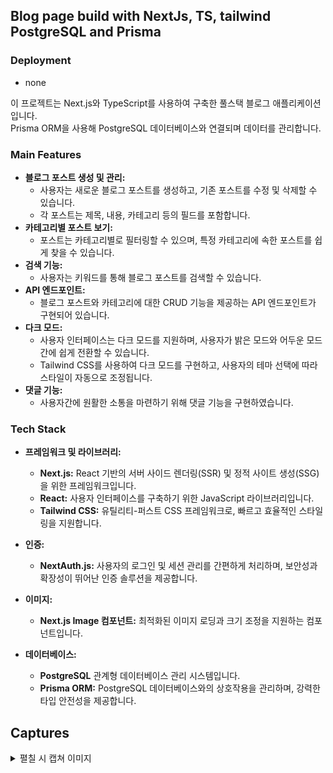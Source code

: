 ## Blog page build with NextJs, TS, tailwind PostgreSQL and Prisma

### Deployment

- none

이 프로젝트는 Next.js와 TypeScript를 사용하여 구축한 풀스택 블로그 애플리케이션입니다.<br/>
Prisma ORM을 사용해 PostgreSQL 데이터베이스와 연결되며 데이터를 관리합니다.

### Main Features

- **블로그 포스트 생성 및 관리:**
  - 사용자는 새로운 블로그 포스트를 생성하고, 기존 포스트를 수정 및 삭제할 수 있습니다.
  - 각 포스트는 제목, 내용, 카테고리 등의 필드를 포함합니다.
- **카테고리별 포스트 보기:**
  - 포스트는 카테고리별로 필터링할 수 있으며, 특정 카테고리에 속한 포스트를 쉽게 찾을 수 있습니다.
- **검색 기능:**
  - 사용자는 키워드를 통해 블로그 포스트를 검색할 수 있습니다.
- **API 엔드포인트:**
  - 블로그 포스트와 카테고리에 대한 CRUD 기능을 제공하는 API 엔드포인트가 구현되어 있습니다.
- **다크 모드:**
  - 사용자 인터페이스는 다크 모드를 지원하며, 사용자가 밝은 모드와 어두운 모드 간에 쉽게 전환할 수 있습니다.
  - Tailwind CSS를 사용하여 다크 모드를 구현하고, 사용자의 테마 선택에 따라 스타일이 자동으로 조정됩니다.
- **댓글 기능:**
  - 사용자간에 원활한 소통을 마련하기 위해 댓글 기능을 구현하였습니다.

### Tech Stack

- **프레임워크 및 라이브러리:**

  - **Next.js:** React 기반의 서버 사이드 렌더링(SSR) 및 정적 사이트 생성(SSG)을 위한 프레임워크입니다.
  - **React:** 사용자 인터페이스를 구축하기 위한 JavaScript 라이브러리입니다.
  - **Tailwind CSS:** 유틸리티-퍼스트 CSS 프레임워크로, 빠르고 효율적인 스타일링을 지원합니다.

- **인증:**

  - **NextAuth.js:** 사용자의 로그인 및 세션 관리를 간편하게 처리하며, 보안성과 확장성이 뛰어난 인증 솔루션을 제공합니다.

- **이미지:**

  - **Next.js Image 컴포넌트:** 최적화된 이미지 로딩과 크기 조정을 지원하는 컴포넌트입니다.

- **데이터베이스:**
  - **PostgreSQL** 관계형 데이터베이스 관리 시스템입니다.
  - **Prisma ORM:** PostgreSQL 데이터베이스와의 상호작용을 관리하며, 강력한 타입 안전성을 제공합니다.

## Captures
<details>
  <summary>펼칠 시 캡쳐 이미지</summary>
<img width="1901" alt="스크린샷 2024-08-20 오후 9 58 19" src="https://github.com/user-attachments/assets/9dc2da55-827a-4eea-818c-24f17b2b04bd">
<img width="1874" alt="스크린샷 2024-08-20 오후 9 58 36" src="https://github.com/user-attachments/assets/0641d849-1e47-4de8-aada-27e924d80bd2">
<img width="1069" alt="스크린샷 2024-08-20 오후 9 58 54" src="https://github.com/user-attachments/assets/6d9b0e68-43f6-4fa3-ac7f-51a3a58f4738">
<img width="1902" alt="스크린샷 2024-08-20 오후 9 59 08" src="https://github.com/user-attachments/assets/63ad19bf-4486-4072-9b4b-a207be09b3e0">
<img width="1876" alt="스크린샷 2024-08-20 오후 9 59 24" src="https://github.com/user-attachments/assets/9358a5c3-df01-496b-9677-34f58129c143">
<img width="1878" alt="스크린샷 2024-08-20 오후 9 59 47" src="https://github.com/user-attachments/assets/91b2bb19-c56d-42ce-8a7b-a98df0a71865">
<img width="1880" alt="스크린샷 2024-08-20 오후 10 01 00" src="https://github.com/user-attachments/assets/954af22a-bf67-43a5-8a06-0d54bb71a14a">
<img width="1857" alt="스크린샷 2024-08-20 오후 10 01 17" src="https://github.com/user-attachments/assets/928769f4-c0ad-455e-8080-ca5b44eafa40">
<img width="2080" alt="스크린샷 2024-08-21 오전 1 11 36" src="https://github.com/user-attachments/assets/4f928bbc-4cb6-4d44-a799-61b30d5cf9ac">

### Theme 모드와 반응형

<img width="1890" alt="스크린샷 2024-08-20 오후 10 01 38" src="https://github.com/user-attachments/assets/e010c0ac-05c0-450d-b906-9b4f102d8931">
<img width="1106" alt="스크린샷 2024-08-20 오후 10 03 16" src="https://github.com/user-attachments/assets/039de108-7dec-4cc1-a760-7dd41cadb8b1">
<img width="676" alt="스크린샷 2024-08-20 오후 10 04 18" src="https://github.com/user-attachments/assets/1024de99-bdc7-4d1e-84e0-2d562cfe31a3"><img width="671" alt="스크린샷 2024-08-20 오후 10 04 42" src="https://github.com/user-attachments/assets/0facecee-972c-498c-a0f2-0a62363bb961">
</details>





